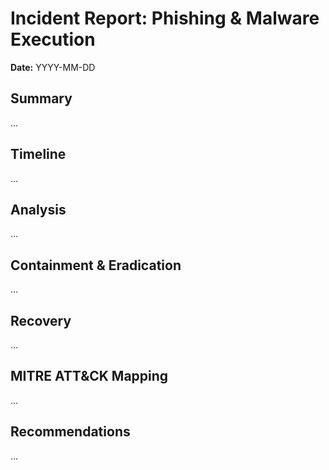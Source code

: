 # Incident Report: Phishing & Malware Execution

**Date:** YYYY-MM-DD

## Summary
...
## Timeline
...
## Analysis
...
## Containment & Eradication
...
## Recovery
...
## MITRE ATT&CK Mapping
...
## Recommendations
...
